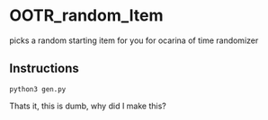 # OOTR_random_Item
picks a random starting item for you for ocarina of time randomizer

## Instructions

`python3 gen.py`

Thats it, this is dumb, why did I make this?

